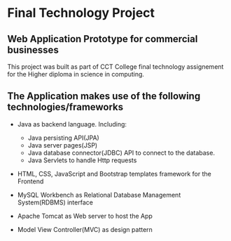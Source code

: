 # Final Technology Project

## Web Application Prototype for commercial businesses   

This project was built as part of CCT College final technology assignement for the Higher diploma in science in computing.

## The Application makes use of the following technologies/frameworks

* Java as backend language. Including:
  - Java persisting API(JPA)
  - Java server pages(JSP)
  - Java database connector(JDBC) API to connect to the database.
  - Java Servlets to handle Http requests

* HTML, CSS, JavaScript and Bootstrap templates framework for the Frontend
* MySQL Workbench as Relational Database Management System(RDBMS) interface
* Apache Tomcat as Web server to host the App
* Model View Controller(MVC) as design pattern
  


